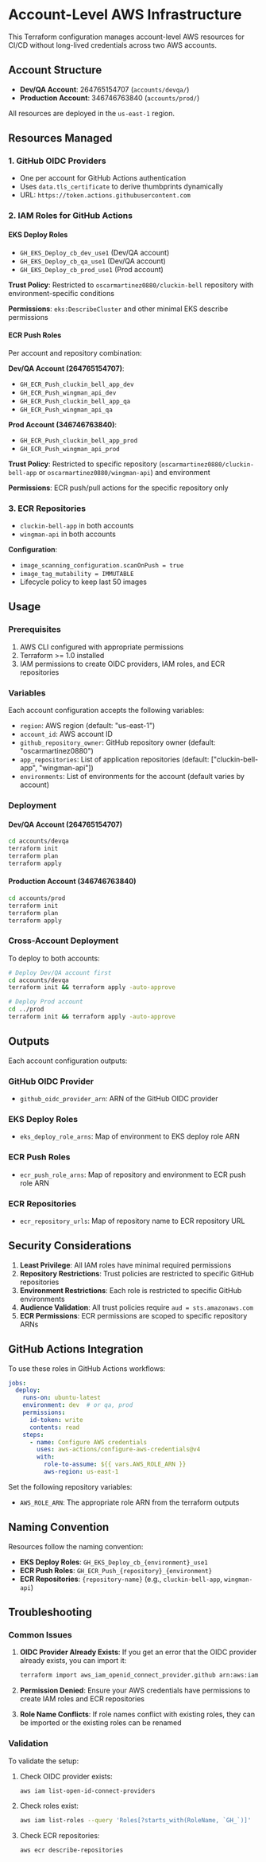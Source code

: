 # Account-Level AWS Infrastructure

This Terraform configuration manages account-level AWS resources for CI/CD without long-lived credentials across two AWS accounts.

## Account Structure

- **Dev/QA Account**: 264765154707 (`accounts/devqa/`)
- **Production Account**: 346746763840 (`accounts/prod/`)

All resources are deployed in the `us-east-1` region.

## Resources Managed

### 1. GitHub OIDC Providers
- One per account for GitHub Actions authentication
- Uses `data.tls_certificate` to derive thumbprints dynamically
- URL: `https://token.actions.githubusercontent.com`

### 2. IAM Roles for GitHub Actions

#### EKS Deploy Roles
- `GH_EKS_Deploy_cb_dev_use1` (Dev/QA account)
- `GH_EKS_Deploy_cb_qa_use1` (Dev/QA account)  
- `GH_EKS_Deploy_cb_prod_use1` (Prod account)

**Trust Policy**: Restricted to `oscarmartinez0880/cluckin-bell` repository with environment-specific conditions

**Permissions**: `eks:DescribeCluster` and other minimal EKS describe permissions

#### ECR Push Roles
Per account and repository combination:

**Dev/QA Account (264765154707)**:
- `GH_ECR_Push_cluckin_bell_app_dev`
- `GH_ECR_Push_wingman_api_dev`
- `GH_ECR_Push_cluckin_bell_app_qa`
- `GH_ECR_Push_wingman_api_qa`

**Prod Account (346746763840)**:
- `GH_ECR_Push_cluckin_bell_app_prod`
- `GH_ECR_Push_wingman_api_prod`

**Trust Policy**: Restricted to specific repository (`oscarmartinez0880/cluckin-bell-app` or `oscarmartinez0880/wingman-api`) and environment

**Permissions**: ECR push/pull actions for the specific repository only

### 3. ECR Repositories
- `cluckin-bell-app` in both accounts
- `wingman-api` in both accounts

**Configuration**:
- `image_scanning_configuration.scanOnPush = true`
- `image_tag_mutability = IMMUTABLE`
- Lifecycle policy to keep last 50 images

## Usage

### Prerequisites

1. AWS CLI configured with appropriate permissions
2. Terraform >= 1.0 installed
3. IAM permissions to create OIDC providers, IAM roles, and ECR repositories

### Variables

Each account configuration accepts the following variables:

- `region`: AWS region (default: "us-east-1")
- `account_id`: AWS account ID
- `github_repository_owner`: GitHub repository owner (default: "oscarmartinez0880")
- `app_repositories`: List of application repositories (default: ["cluckin-bell-app", "wingman-api"])
- `environments`: List of environments for the account (default varies by account)

### Deployment

#### Dev/QA Account (264765154707)

```bash
cd accounts/devqa
terraform init
terraform plan
terraform apply
```

#### Production Account (346746763840)

```bash
cd accounts/prod
terraform init
terraform plan
terraform apply
```

### Cross-Account Deployment

To deploy to both accounts:

```bash
# Deploy Dev/QA account first
cd accounts/devqa
terraform init && terraform apply -auto-approve

# Deploy Prod account
cd ../prod
terraform init && terraform apply -auto-approve
```

## Outputs

Each account configuration outputs:

### GitHub OIDC Provider
- `github_oidc_provider_arn`: ARN of the GitHub OIDC provider

### EKS Deploy Roles
- `eks_deploy_role_arns`: Map of environment to EKS deploy role ARN

### ECR Push Roles
- `ecr_push_role_arns`: Map of repository and environment to ECR push role ARN

### ECR Repositories
- `ecr_repository_urls`: Map of repository name to ECR repository URL

## Security Considerations

1. **Least Privilege**: All IAM roles have minimal required permissions
2. **Repository Restrictions**: Trust policies are restricted to specific GitHub repositories
3. **Environment Restrictions**: Each role is restricted to specific GitHub environments
4. **Audience Validation**: All trust policies require `aud = sts.amazonaws.com`
5. **ECR Permissions**: ECR permissions are scoped to specific repository ARNs

## GitHub Actions Integration

To use these roles in GitHub Actions workflows:

```yaml
jobs:
  deploy:
    runs-on: ubuntu-latest
    environment: dev  # or qa, prod
    permissions:
      id-token: write
      contents: read
    steps:
      - name: Configure AWS credentials
        uses: aws-actions/configure-aws-credentials@v4
        with:
          role-to-assume: ${{ vars.AWS_ROLE_ARN }}
          aws-region: us-east-1
```

Set the following repository variables:
- `AWS_ROLE_ARN`: The appropriate role ARN from the terraform outputs

## Naming Convention

Resources follow the naming convention:
- **EKS Deploy Roles**: `GH_EKS_Deploy_cb_{environment}_use1`
- **ECR Push Roles**: `GH_ECR_Push_{repository}_{environment}`
- **ECR Repositories**: `{repository-name}` (e.g., `cluckin-bell-app`, `wingman-api`)

## Troubleshooting

### Common Issues

1. **OIDC Provider Already Exists**: If you get an error that the OIDC provider already exists, you can import it:
   ```bash
   terraform import aws_iam_openid_connect_provider.github arn:aws:iam::ACCOUNT_ID:oidc-provider/token.actions.githubusercontent.com
   ```

2. **Permission Denied**: Ensure your AWS credentials have permissions to create IAM roles and ECR repositories

3. **Role Name Conflicts**: If role names conflict with existing roles, they can be imported or the existing roles can be renamed

### Validation

To validate the setup:

1. Check OIDC provider exists:
   ```bash
   aws iam list-open-id-connect-providers
   ```

2. Check roles exist:
   ```bash
   aws iam list-roles --query 'Roles[?starts_with(RoleName, `GH_`)]'
   ```

3. Check ECR repositories:
   ```bash
   aws ecr describe-repositories
   ```